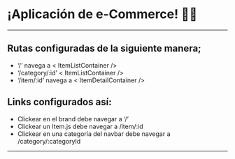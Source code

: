 # ¡Aplicación de e-Commerce! 🛒🎁
------------------------

## Rutas configuradas de la siguiente manera;
* ‘/’ navega a < ItemListContainer />
* ‘/category/:id’  < ItemListContainer />
* ‘/item/:id’ navega a < ItemDetailContainer />
## Links configurados así:
* Clickear en el brand debe navegar a ‘/’
* Clickear un Item.js debe navegar a /item/:id
* Clickear en una categoría del navbar debe navegar a /category/:categoryId 


------------------------

